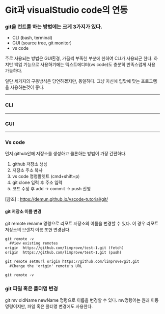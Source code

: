 # Git과 visualStudio code의 연동

### git을 컨트롤 하는 방법에는 크게 3가지가 있다.
- CLI (bash, terminal) 
- GUI (source tree, git monitor)
- vs code

주로 사용되는 방법은 GUI환경, 가끔씩 부족한 부분에 한하여 CLI가 사용되곤 한다. 하지만 백업 기능으로 사용하기에는 텍스트에디터(vs code)도 충분히 만족스럽게 사용 가능하다.

일단 세가지의 구동방식은 당연하겠지만, 동일하다. 그냥 자신에 입맛에 맞는 프로그램을 사용하는것이 좋다.

___

 ### CLI 

___

### GUI

___

### Vs code 

먼저 github안에 저장소를 생성하고 클론하는 방법이 가장 간편하다. 

1. github 저장소 생성
2. 저장소 주소 복사
3. vs code 명령팔렛트 (cmd+shift+p)
4. git clone 입력 후 주소 입력
5. 코드 수정 후 add -> commit -> push 진행

[참조] : <https://demun.github.io/vscode-tutorial/git/>

#### git 저장소 이름 변경

git remote rename 명령으로 리모트 저장소의 이름을 변경할 수 있다. 이 경우 리모트 저장소의 브랜치 이름 또한 변경된다.

```Markdown
git remote -v
  #View existing remotes
origin  https://github.com/limprove/test-1.git (fetch)
origin  https://github.com/limprove/test-1.git (push)

git remote set0url origin https://github.com/limprove/git.git
  #Change the 'origin' remote's URL

git remote -v
```

### git 파일 혹은 폴더명 변경

git mv oldName newName 명령으로 이름을 변경할 수 있다. mv명령어는 원래 이동명령이지만, 파일 혹은 폴더명 변경에도 사용한다.

